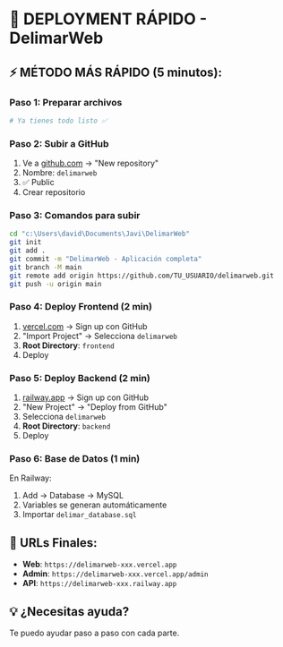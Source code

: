 # 🚀 DEPLOYMENT RÁPIDO - DelimarWeb

## ⚡ MÉTODO MÁS RÁPIDO (5 minutos):

### **Paso 1: Preparar archivos**
```bash
# Ya tienes todo listo ✅
```

### **Paso 2: Subir a GitHub**
1. Ve a [github.com](https://github.com) → "New repository"
2. Nombre: `delimarweb`
3. ✅ Public
4. Crear repositorio

### **Paso 3: Comandos para subir**
```bash
cd "c:\Users\david\Documents\Javi\DelimarWeb"
git init
git add .
git commit -m "DelimarWeb - Aplicación completa"
git branch -M main
git remote add origin https://github.com/TU_USUARIO/delimarweb.git
git push -u origin main
```

### **Paso 4: Deploy Frontend (2 min)**
1. [vercel.com](https://vercel.com) → Sign up con GitHub
2. "Import Project" → Selecciona `delimarweb`
3. **Root Directory**: `frontend`
4. Deploy

### **Paso 5: Deploy Backend (2 min)**
1. [railway.app](https://railway.app) → Sign up con GitHub
2. "New Project" → "Deploy from GitHub"
3. Selecciona `delimarweb`
4. **Root Directory**: `backend`
5. Deploy

### **Paso 6: Base de Datos (1 min)**
En Railway:
1. Add → Database → MySQL
2. Variables se generan automáticamente
3. Importar `delimar_database.sql`

## 🎯 **URLs Finales:**
- **Web**: `https://delimarweb-xxx.vercel.app`
- **Admin**: `https://delimarweb-xxx.vercel.app/admin`
- **API**: `https://delimarweb-xxx.railway.app`

## 💡 **¿Necesitas ayuda?**
Te puedo ayudar paso a paso con cada parte.
